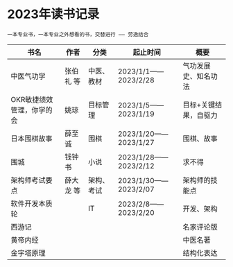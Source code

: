 # 2023年读书记录

```tip
一本专业书，一本专业之外想看的书，交替进行 —— 劳逸结合
```

| 书名 | 作者 | 分类  | 起止时间  | 概要  | 
| ---- | ---- | ---- | ---- | ---- |
| 中医气功学 | 张伯礼 等 | 中医、教材 | 2023/1/1——2023/2/28 | 气功发展史、知名功法 |
| OKR敏捷绩效管理，你学的会 | 姚琼 | 目标管理 | 2023/1/5——2023/1/19 | 目标+关键结果，自驱力 |
| 日本围棋故事 | 薛至诚 | 围棋 | 2023/1/20——2023/1/27 | 围棋、故事 |
| 围城 | 钱钟书 | 小说 | 2023/1/28——2023/2/12 | 求不得 |
| 架构师考试要点 | 薛大龙 等 | 架构、考试 | 2023/1/30——2023/2/07 | 架构师的技能点 |
| 软件开发本质轮 |  | IT | 2023/2/8——2023/2/20 | 开发、架构 |
| 西游记 |  |  |  | 名家评论版 |
| 黄帝内经 |  |  |  | 中医名著 |
| 金字塔原理 |  |  |  | 结构化表达 |